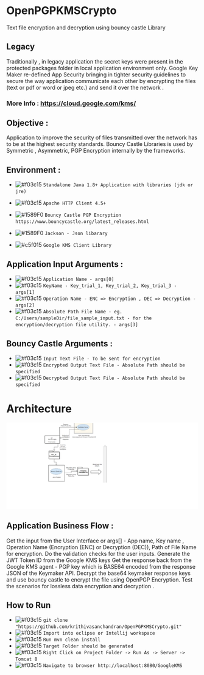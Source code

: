 # OpenPGPKMSCrypto
Text file encryption and decryption using bouncy castle Library

## Legacy 

Traditionally , in legacy application the secret keys were present in the protected packages folder in local application environment only. Google Key Maker re-defined App Security bringing in tighter security guidelines to secure the way application communicate each other by encrypting the files (text or pdf or word or jpeg etc.) and send it over the network .

### More Info : https://cloud.google.com/kms/

## Objective : 

Application to improve the security of files transmitted over the network has to be at the highest security standards. Bouncy Castle Libraries is used by Symmetric , Asymmetric, PGP Encryption internally by the frameworks.

## Environment : 

- ![#f03c15](https://placehold.it/15/f03c15/000000?text=+) `Standalone Java 1.8+ Application with libraries (jdk or jre) `

- ![#f03c15](https://placehold.it/15/f03c15/000000?text=+) `Apache HTTP Client 4.5+`

- ![#1589F0](https://placehold.it/15/1589F0/000000?text=+) `Bouncy Castle PGP Encryption https://www.bouncycastle.org/latest_releases.html`

- ![#1589F0](https://placehold.it/15/1589F0/000000?text=+) `Jackson - Json libarary`

- ![#c5f015](https://placehold.it/15/c5f015/000000?text=+)  `Google KMS Client Library`

## Application Input Arguments :

- ![#f03c15](https://placehold.it/15/f03c15/000000?text=+) `Application Name - args[0]`
- ![#f03c15](https://placehold.it/15/f03c15/000000?text=+) `KeyName - Key_trial_1, Key_trial_2, Key_trial_3 - args[1]`
- ![#f03c15](https://placehold.it/15/f03c15/000000?text=+) `Operation Name - ENC => Encryption , DEC => Decryption - args[2]`
- ![#f03c15](https://placehold.it/15/f03c15/000000?text=+) `Absolute Path File Name - eg. C:/Users/sampleDir/file_sample_input.txt - for the encryption/decryption file utility. - args[3]`

## Bouncy Castle Arguments :

- ![#f03c15](https://placehold.it/15/f03c15/000000?text=+) `Input Text File - To be sent for encryption`
- ![#f03c15](https://placehold.it/15/f03c15/000000?text=+) `Encrypted Output Text File - Absolute Path should be specified`
- ![#f03c15](https://placehold.it/15/f03c15/000000?text=+) `Decrypted Output Text File - Absolute Path should be specified`

# Architecture

![alt text](https://github.com/krithivasanchandran/OpenPGPKMSCrypto/blob/master/architecture.png)

## Application Business Flow : 

Get the input from the User Interface or args[] - 
App name, Key name , Operation Name (Encryption (ENC) or Decryption (DEC)), Path of File Name for encryption.
Do the validation checks for the user inputs.
Generate the JWT Token ID from the Google KMS keys
Get the response back from the Google KMS agent - PGP key which is BASE64 encoded from the response JSON of the Keymaker API. 
Decrypt the base64 keymaker response keys and use bouncy castle to encrypt the file using OpenPGP Encryption. 
Test the scenarios for lossless data encryption and decryption . 

## How to Run

- ![#f03c15](https://placehold.it/15/f03c15/000000?text=+) `git clone "https://github.com/krithivasanchandran/OpenPGPKMSCrypto.git"`
- ![#f03c15](https://placehold.it/15/f03c15/000000?text=+) `Import into eclipse or Intellij workspace`
- ![#f03c15](https://placehold.it/15/f03c15/000000?text=+) `Run mvn clean install`
- ![#f03c15](https://placehold.it/15/f03c15/000000?text=+) `Target Folder should be generated`
- ![#f03c15](https://placehold.it/15/f03c15/000000?text=+) `Right Click on Project Folder -> Run As -> Server -> Tomcat 8`
- ![#f03c15](https://placehold.it/15/f03c15/000000?text=+) `Navigate to browser http://localhost:8080/GoogleKMS`




